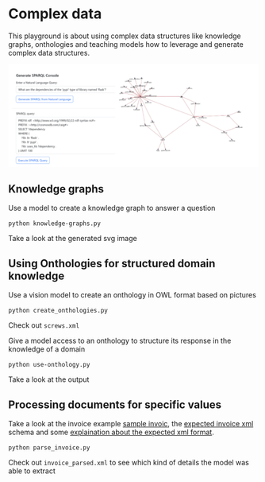 # Complex data

This playground is about using complex data structures like knowledge graphs, onthologies and teaching models how to leverage and generate complex data structures.

![graphs](/img/graphs.png)

## Knowledge graphs

Use a model to create a knowledge graph to answer a question

```
python knowledge-graphs.py
```

Take a look at the generated svg image


## Using Onthologies for structured domain knowledge

Use a vision model to create an onthology in OWL format based on pictures

```
python create_onthologies.py 
```

Check out `screws.xml`

Give a model access to an onthology to structure its response in the knowledge of a domain

```
python use-onthology.py

```

Take a look at the output 


## Processing documents for specific values

Take a look at the invoice example [sample invoic](https://likvi.de/assets/img/blog/rechnungsvorlage.jpg), the [expected invoice xml](invoice_template.xml) schema and some [explaination about the expected xml format](invoice_explaination.txt).

```
python parse_invoice.py 
```

Check out `invoice_parsed.xml` to see which kind of details the model was able to extract